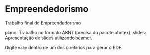Empreendedorismo
================

Trabalho final de Empreendedorismo

plano: Trabalho no formato ABNT (precisa do pacote abntex).
slides: Apresentação de slides utilizando beamer.

Digite `make` dentro de um dos diretórios para gerar o PDF.
